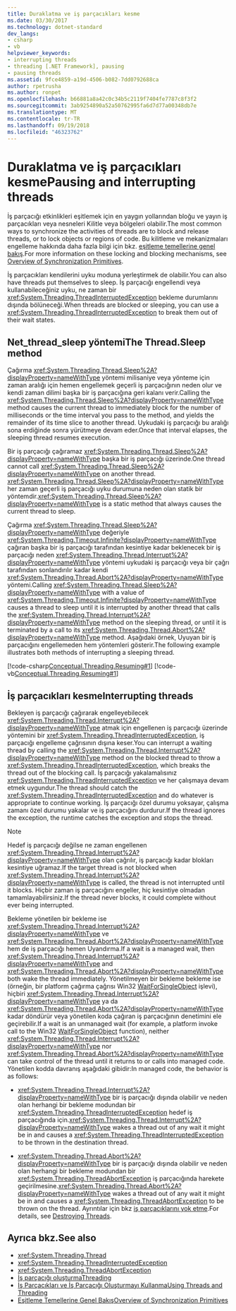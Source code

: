 ```yaml
---
title: Duraklatma ve iş parçacıkları kesme
ms.date: 03/30/2017
ms.technology: dotnet-standard
dev_langs:
- csharp
- vb
helpviewer_keywords:
- interrupting threads
- threading [.NET Framework], pausing
- pausing threads
ms.assetid: 9fce4859-a19d-4506-b082-7dd0792688ca
author: rpetrusha
ms.author: ronpet
ms.openlocfilehash: b66881a8a42c0c34b5c2119f7404fe7787c8f3f2
ms.sourcegitcommit: 3ab9254890a52a50762995fa6d7d77a00348db7e
ms.translationtype: MT
ms.contentlocale: tr-TR
ms.lasthandoff: 09/19/2018
ms.locfileid: "46323762"
---
```

# <a name="pausing-and-interrupting-threads"></a><span data-ttu-id="941b4-102">Duraklatma ve iş parçacıkları kesme</span><span class="sxs-lookup"><span data-stu-id="941b4-102">Pausing and interrupting threads</span></span>

<span data-ttu-id="941b4-103">İş parçacığı etkinlikleri eşitlemek için en yaygın yollarından bloğu ve yayın iş parçacıkları veya nesneleri Kilitle veya bölgeleri olabilir.</span><span class="sxs-lookup"><span data-stu-id="941b4-103">The most common ways to synchronize the activities of threads are to block and release threads, or to lock objects or regions of code.</span></span> <span data-ttu-id="941b4-104">Bu kilitleme ve mekanizmaları engelleme hakkında daha fazla bilgi için bkz. [eşitleme temellerine genel bakış](../../../docs/standard/threading/overview-of-synchronization-primitives.md).</span><span class="sxs-lookup"><span data-stu-id="941b4-104">For more information on these locking and blocking mechanisms, see [Overview of Synchronization Primitives](../../../docs/standard/threading/overview-of-synchronization-primitives.md).</span></span>  
  
 <span data-ttu-id="941b4-105">İş parçacıkları kendilerini uyku moduna yerleştirmek de olabilir.</span><span class="sxs-lookup"><span data-stu-id="941b4-105">You can also have threads put themselves to sleep.</span></span> <span data-ttu-id="941b4-106">İş parçacığı engellendi veya kullanabileceğiniz uyku, ne zaman bir <xref:System.Threading.ThreadInterruptedException> bekleme durumlarını dışında bölüneceği.</span><span class="sxs-lookup"><span data-stu-id="941b4-106">When threads are blocked or sleeping, you can use a <xref:System.Threading.ThreadInterruptedException> to break them out of their wait states.</span></span>  
  
## <a name="the-threadsleep-method"></a><span data-ttu-id="941b4-107">Net_thread_sleep yöntemi</span><span class="sxs-lookup"><span data-stu-id="941b4-107">The Thread.Sleep method</span></span>

 <span data-ttu-id="941b4-108">Çağırma <xref:System.Threading.Thread.Sleep%2A?displayProperty=nameWithType> yöntemi milisaniye veya yönteme için zaman aralığı için hemen engellemek geçerli iş parçacığının neden olur ve kendi zaman dilimi başka bir iş parçacığına geri kalanı verir.</span><span class="sxs-lookup"><span data-stu-id="941b4-108">Calling the <xref:System.Threading.Thread.Sleep%2A?displayProperty=nameWithType> method causes the current thread to immediately block for the number of milliseconds or the time interval you pass to the method, and yields the remainder of its time slice to another thread.</span></span> <span data-ttu-id="941b4-109">Uykudaki iş parçacığı bu aralığı sona erdiğinde sonra yürütmeye devam eder.</span><span class="sxs-lookup"><span data-stu-id="941b4-109">Once that interval elapses, the sleeping thread resumes execution.</span></span>  
  
 <span data-ttu-id="941b4-110">Bir iş parçacığı çağıramaz <xref:System.Threading.Thread.Sleep%2A?displayProperty=nameWithType> başka bir iş parçacığı üzerinde.</span><span class="sxs-lookup"><span data-stu-id="941b4-110">One thread cannot call <xref:System.Threading.Thread.Sleep%2A?displayProperty=nameWithType> on another thread.</span></span>  <span data-ttu-id="941b4-111"><xref:System.Threading.Thread.Sleep%2A?displayProperty=nameWithType> her zaman geçerli iş parçacığı uyku durumuna neden olan statik bir yöntemdir.</span><span class="sxs-lookup"><span data-stu-id="941b4-111"><xref:System.Threading.Thread.Sleep%2A?displayProperty=nameWithType> is a static method that always causes the current thread to sleep.</span></span>  
  
 <span data-ttu-id="941b4-112">Çağırma <xref:System.Threading.Thread.Sleep%2A?displayProperty=nameWithType> değeriyle <xref:System.Threading.Timeout.Infinite?displayProperty=nameWithType> çağıran başka bir iş parçacığı tarafından kesintiye kadar beklenecek bir iş parçacığı neden <xref:System.Threading.Thread.Interrupt%2A?displayProperty=nameWithType> yöntemi uykudaki iş parçacığı veya bir çağrı tarafından sonlandırılır kadar kendi <xref:System.Threading.Thread.Abort%2A?displayProperty=nameWithType> yöntemi.</span><span class="sxs-lookup"><span data-stu-id="941b4-112">Calling <xref:System.Threading.Thread.Sleep%2A?displayProperty=nameWithType> with a value of <xref:System.Threading.Timeout.Infinite?displayProperty=nameWithType> causes a thread to sleep until it is interrupted by another thread that calls the  <xref:System.Threading.Thread.Interrupt%2A?displayProperty=nameWithType> method on the sleeping thread, or until it is terminated by a call to its <xref:System.Threading.Thread.Abort%2A?displayProperty=nameWithType> method.</span></span>  <span data-ttu-id="941b4-113">Aşağıdaki örnek, Uyuyan bir iş parçacığını engellemeden hem yöntemleri gösterir.</span><span class="sxs-lookup"><span data-stu-id="941b4-113">The following example illustrates both methods of interrupting a sleeping thread.</span></span>  
  
 [!code-csharp[Conceptual.Threading.Resuming#1](../../../samples/snippets/csharp/VS_Snippets_CLR/Conceptual.Threading.Resuming/cs/Sleep1.cs#1)]
 [!code-vb[Conceptual.Threading.Resuming#1](../../../samples/snippets/visualbasic/VS_Snippets_CLR/Conceptual.Threading.Resuming/vb/Sleep1.vb#1)]  
  
## <a name="interrupting-threads"></a><span data-ttu-id="941b4-114">İş parçacıkları kesme</span><span class="sxs-lookup"><span data-stu-id="941b4-114">Interrupting threads</span></span>

 <span data-ttu-id="941b4-115">Bekleyen iş parçacığı çağırarak engelleyebilecek <xref:System.Threading.Thread.Interrupt%2A?displayProperty=nameWithType> atmak için engellenen iş parçacığı üzerinde yöntemini bir <xref:System.Threading.ThreadInterruptedException>, iş parçacığı engelleme çağrısının dışına keser.</span><span class="sxs-lookup"><span data-stu-id="941b4-115">You can interrupt a waiting thread by calling the <xref:System.Threading.Thread.Interrupt%2A?displayProperty=nameWithType> method on the blocked thread to throw a <xref:System.Threading.ThreadInterruptedException>, which breaks the thread out of the blocking call.</span></span> <span data-ttu-id="941b4-116">İş parçacığı yakalamalısınız <xref:System.Threading.ThreadInterruptedException> ve her çalışmaya devam etmek uygundur.</span><span class="sxs-lookup"><span data-stu-id="941b4-116">The thread should catch the <xref:System.Threading.ThreadInterruptedException> and do whatever is appropriate to continue working.</span></span> <span data-ttu-id="941b4-117">İş parçacığı özel durumu yoksayar, çalışma zamanı özel durumu yakalar ve iş parçacığını durdurur.</span><span class="sxs-lookup"><span data-stu-id="941b4-117">If the thread ignores the exception, the runtime catches the exception and stops the thread.</span></span>  
  
> [!NOTE]
>  <span data-ttu-id="941b4-118">Hedef iş parçacığı değilse ne zaman engellenen <xref:System.Threading.Thread.Interrupt%2A?displayProperty=nameWithType> olan çağrılır, iş parçacığı kadar blokları kesintiye uğramaz.</span><span class="sxs-lookup"><span data-stu-id="941b4-118">If the target thread is not blocked when <xref:System.Threading.Thread.Interrupt%2A?displayProperty=nameWithType> is called, the thread is not interrupted until it blocks.</span></span> <span data-ttu-id="941b4-119">Hiçbir zaman iş parçacığını engeller, hiç kesintiye olmadan tamamlayabilirsiniz.</span><span class="sxs-lookup"><span data-stu-id="941b4-119">If the thread never blocks, it could complete without ever being interrupted.</span></span>  
  
 <span data-ttu-id="941b4-120">Bekleme yönetilen bir bekleme ise <xref:System.Threading.Thread.Interrupt%2A?displayProperty=nameWithType> ve <xref:System.Threading.Thread.Abort%2A?displayProperty=nameWithType> hem de iş parçacığı hemen Uyandırma.</span><span class="sxs-lookup"><span data-stu-id="941b4-120">If a wait is a managed wait, then <xref:System.Threading.Thread.Interrupt%2A?displayProperty=nameWithType> and <xref:System.Threading.Thread.Abort%2A?displayProperty=nameWithType> both wake the thread immediately.</span></span> <span data-ttu-id="941b4-121">Yönetilmeyen bir bekleme bekleme ise (örneğin, bir platform çağırma çağrısı Win32 [WaitForSingleObject](/windows/desktop/api/synchapi/nf-synchapi-waitforsingleobject) işlevi), hiçbiri <xref:System.Threading.Thread.Interrupt%2A?displayProperty=nameWithType> ya da <xref:System.Threading.Thread.Abort%2A?displayProperty=nameWithType> kadar döndürür veya yönetilen koda çağıran iş parçacığının denetimini ele geçirebilir.</span><span class="sxs-lookup"><span data-stu-id="941b4-121">If a wait is an unmanaged wait (for example, a platform invoke call to the Win32 [WaitForSingleObject](/windows/desktop/api/synchapi/nf-synchapi-waitforsingleobject) function), neither <xref:System.Threading.Thread.Interrupt%2A?displayProperty=nameWithType> nor <xref:System.Threading.Thread.Abort%2A?displayProperty=nameWithType> can take control of the thread until it returns to or calls into managed code.</span></span> <span data-ttu-id="941b4-122">Yönetilen kodda davranış aşağıdaki gibidir:</span><span class="sxs-lookup"><span data-stu-id="941b4-122">In managed code, the behavior is as follows:</span></span>  
  
-   <span data-ttu-id="941b4-123"><xref:System.Threading.Thread.Interrupt%2A?displayProperty=nameWithType> bir iş parçacığı dışında olabilir ve neden olan herhangi bir bekleme modundan bir <xref:System.Threading.ThreadInterruptedException> hedef iş parçacığında için.</span><span class="sxs-lookup"><span data-stu-id="941b4-123"><xref:System.Threading.Thread.Interrupt%2A?displayProperty=nameWithType> wakes a thread out of any wait it might be in and causes a <xref:System.Threading.ThreadInterruptedException> to be thrown in the destination thread.</span></span>  
  
-   <span data-ttu-id="941b4-124"><xref:System.Threading.Thread.Abort%2A?displayProperty=nameWithType> bir iş parçacığı dışında olabilir ve neden olan herhangi bir bekleme modundan bir <xref:System.Threading.ThreadAbortException> iş parçacığında harekete geçirilmesine.</span><span class="sxs-lookup"><span data-stu-id="941b4-124"><xref:System.Threading.Thread.Abort%2A?displayProperty=nameWithType> wakes a thread out of any wait it might be in and causes a <xref:System.Threading.ThreadAbortException> to be thrown on the thread.</span></span> <span data-ttu-id="941b4-125">Ayrıntılar için bkz [iş parçacıklarını yok etme](../../../docs/standard/threading/destroying-threads.md).</span><span class="sxs-lookup"><span data-stu-id="941b4-125">For details, see [Destroying Threads](../../../docs/standard/threading/destroying-threads.md).</span></span>  
  
## <a name="see-also"></a><span data-ttu-id="941b4-126">Ayrıca bkz.</span><span class="sxs-lookup"><span data-stu-id="941b4-126">See also</span></span>

- <xref:System.Threading.Thread>  
- <xref:System.Threading.ThreadInterruptedException>  
- <xref:System.Threading.ThreadAbortException>  
- [<span data-ttu-id="941b4-127">İş parçacığı oluşturma</span><span class="sxs-lookup"><span data-stu-id="941b4-127">Threading</span></span>](../../../docs/standard/threading/index.md)  
- [<span data-ttu-id="941b4-128">İş Parçacıkları ve İş Parçacığı Oluşturmayı Kullanma</span><span class="sxs-lookup"><span data-stu-id="941b4-128">Using Threads and Threading</span></span>](../../../docs/standard/threading/using-threads-and-threading.md)  
- [<span data-ttu-id="941b4-129">Eşitleme Temellerine Genel Bakış</span><span class="sxs-lookup"><span data-stu-id="941b4-129">Overview of Synchronization Primitives</span></span>](../../../docs/standard/threading/overview-of-synchronization-primitives.md)
